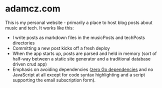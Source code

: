 # adamcz.com

This is my personal website - primarily a place to host blog posts about music and tech. It works like this:

- I write posts as markdown files in the musicPosts and techPosts directories
- Committing a new post kicks off a fresh deploy
- When the app starts up, posts are parsed and held in memory (sort of half-way between a static site generator and a traditional database driven crud app)
- Emphasis on avoiding dependencies ([zero Go dependencies](https://github.com/aczerepinski/adamcz/blob/master/go.mod) and no JavaScript at all except for code syntax highlighting and a script supporting the email subscription form).